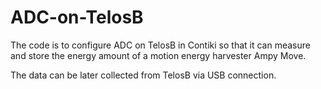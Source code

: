 # ADC-on-TelosB
The code is to configure ADC on TelosB in Contiki so that it can measure and store the energy amount of a motion energy harvester Ampy Move.

The data can be later collected from TelosB via USB connection.
